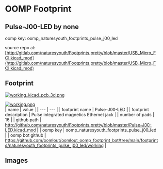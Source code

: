 # OOMP Footprint  
## Pulse-J00-LED  by none  
  
oomp key: oomp_naturesyouth_footprints_pulse_j00_led  
  
source repo at: [http://gitlab.com/naturesyouth/Footprints.pretty/blob/master/USB_Micro_FCI.kicad_mod](http://gitlab.com/naturesyouth/Footprints.pretty/blob/master/USB_Micro_FCI.kicad_mod)  
## Footprint  
  
[![working_kicad_pcb_3d.png](working_kicad_pcb_3d_600.png)](working_kicad_pcb_3d.png)  
  
[![working.png](working_600.png)](working.png)  
| name | value | 
| --- | --- | 
| footprint name | Pulse-J00-LED | 
| footprint description | Pulse integrated magnetics Ethernet jack | 
| number of pads | 16 | 
| github path | http://github.com/naturesyouth/Footprints.pretty/blob/master/Pulse-J00-LED.kicad_mod | 
| oomp key | oomp_naturesyouth_footprints_pulse_j00_led | 
| oomp bot github | https://github.com/oomlout/oomlout_oomp_footprint_bot/tree/main/footprints/naturesyouth_footprints_pulse_j00_led/working | 
## Images  
